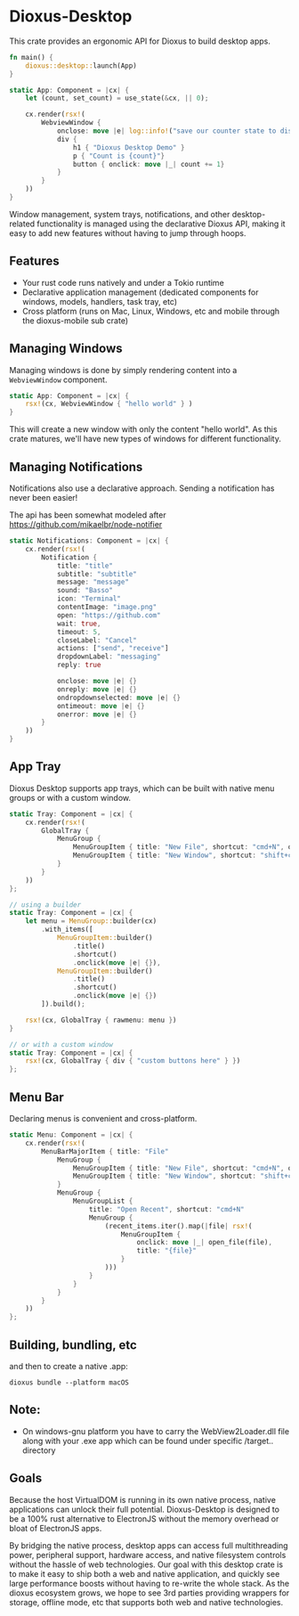 # Dioxus-Desktop

This crate provides an ergonomic API for Dioxus to build desktop apps.

```rust
fn main() {
    dioxus::desktop::launch(App)
}

static App: Component = |cx| {
    let (count, set_count) = use_state(&cx, || 0);

    cx.render(rsx!(
        WebviewWindow {
            onclose: move |e| log::info!("save our counter state to disk"),
            div {
                h1 { "Dioxus Desktop Demo" }
                p { "Count is {count}"}
                button { onclick: move |_| count += 1}
            }
        }
    ))
}
```

Window management, system trays, notifications, and other desktop-related functionality is managed using the declarative Dioxus API, making it easy to add new features without having to jump through hoops.

## Features
- Your rust code runs natively and under a Tokio runtime
- Declarative application management (dedicated components for windows, models, handlers, task tray, etc)
- Cross platform (runs on Mac, Linux, Windows, etc and mobile through the dioxus-mobile sub crate)

## Managing Windows
Managing windows is done by simply rendering content into a `WebviewWindow` component. 

```rust
static App: Component = |cx| {
    rsx!(cx, WebviewWindow { "hello world" } )
}
```
This will create a new window with only the content "hello world". As this crate matures, we'll have new types of windows for different functionality.

## Managing Notifications 
Notifications also use a declarative approach. Sending a notification has never been easier!

The api has been somewhat modeled after https://github.com/mikaelbr/node-notifier

```rust
static Notifications: Component = |cx| {
    cx.render(rsx!(
        Notification {
            title: "title"
            subtitle: "subtitle"
            message: "message"
            sound: "Basso"
            icon: "Terminal"
            contentImage: "image.png"
            open: "https://github.com"
            wait: true,
            timeout: 5,
            closeLabel: "Cancel"
            actions: ["send", "receive"]
            dropdownLabel: "messaging"
            reply: true

            onclose: move |e| {}
            onreply: move |e| {}
            ondropdownselected: move |e| {}
            ontimeout: move |e| {}
            onerror: move |e| {}
        }
    ))
}

```

## App Tray
Dioxus Desktop supports app trays, which can be built with native menu groups or with a custom window.

```rust
static Tray: Component = |cx| {
    cx.render(rsx!(
        GlobalTray {
            MenuGroup {
                MenuGroupItem { title: "New File", shortcut: "cmd+N", onclick: move |e| {} }
                MenuGroupItem { title: "New Window", shortcut: "shift+cmd+N", onclick: move |e| {} }
            }
        }
    ))
};

// using a builder
static Tray: Component = |cx| {
    let menu = MenuGroup::builder(cx)
        .with_items([
            MenuGroupItem::builder()
                .title()
                .shortcut()
                .onclick(move |e| {}),
            MenuGroupItem::builder()
                .title()
                .shortcut()
                .onclick(move |e| {})
        ]).build();

    rsx!(cx, GlobalTray { rawmenu: menu })
}

// or with a custom window
static Tray: Component = |cx| {
    rsx!(cx, GlobalTray { div { "custom buttons here" } })
};
```

## Menu Bar
Declaring menus is convenient and cross-platform.

```rust
static Menu: Component = |cx| {
    cx.render(rsx!(
        MenuBarMajorItem { title: "File"
            MenuGroup {
                MenuGroupItem { title: "New File", shortcut: "cmd+N", onclick: move |e| {} }
                MenuGroupItem { title: "New Window", shortcut: "shift+cmd+N", onclick: move |e| {} }
            }            
            MenuGroup {
                MenuGroupList { 
                    title: "Open Recent", shortcut: "cmd+N" 
                    MenuGroup {
                        (recent_items.iter().map(|file| rsx!(
                            MenuGroupItem {
                                onclick: move |_| open_file(file),
                                title: "{file}"
                            }
                        )))
                    }
                }
            }
        }        
    ))
};
```

## Building, bundling, etc

and then to create a native .app:

```
dioxus bundle --platform macOS
```

## Note:
- On windows-gnu platform you have to carry the WebView2Loader.dll file along with your .exe app which can be found under specific /target.. directory

## Goals

Because the host VirtualDOM is running in its own native process, native applications can unlock their full potential. Dioxus-Desktop is designed to be a 100% rust alternative to ElectronJS without the memory overhead or bloat of ElectronJS apps.

By bridging the native process, desktop apps can access full multithreading power, peripheral support, hardware access, and native filesystem controls without the hassle of web technologies. Our goal with this desktop crate is to make it easy to ship both a web and native application, and quickly see large performance boosts without having to re-write the whole stack. As the dioxus ecosystem grows, we hope to see 3rd parties providing wrappers for storage, offline mode, etc that supports both web and native technologies.
